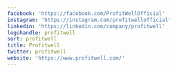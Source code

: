 ```yaml
---
facebook: 'https://facebook.com/ProfitWellOfficial'
instagram: 'https://instagram.com/profitwellofficial'
linkedin: 'https://linkedin.com/company/profitwell'
logohandle: profitwell
sort: profitwell
title: Profitwell
twitter: profitwell
website: 'https://www.profitwell.com/'
---
```

